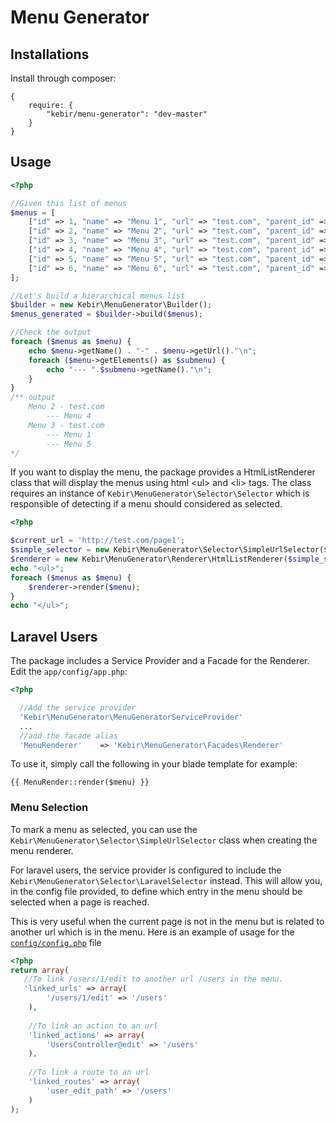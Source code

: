 Menu Generator
==============
Installations
----------------
Install through composer:

    {
        require: {
            "kebir/menu-generator": "dev-master"
        }
    }

Usage
---------

```php
<?php

//Given this list of menus
$menus = [
    ["id" => 1, "name" => "Menu 1", "url" => "test.com", "parent_id" => 3],
    ["id" => 2, "name" => "Menu 2", "url" => "test.com", "parent_id" => 0],
    ["id" => 3, "name" => "Menu 3", "url" => "test.com", "parent_id" => 0],
    ["id" => 4, "name" => "Menu 4", "url" => "test.com", "parent_id" => 2],
    ["id" => 5, "name" => "Menu 5", "url" => "test.com", "parent_id" => 3],
    ["id" => 6, "name" => "Menu 6", "url" => "test.com", "parent_id" => 1],
];

//Let's build a hierarchical menus list
$builder = new Kebir\MenuGenerator\Builder();
$menus_generated = $builder->build($menus);

//Check the output
foreach ($menus as $menu) {
    echo $menu->getName() . "-" . $menu->getUrl()."\n";
    foreach ($menu->getElements() as $submenu) {
        echo "--- ".$submenu->getName()."\n";
    }
}
/** output
    Menu 2 - test.com
        --- Menu 4
    Menu 3 - test.com
        --- Menu 1
        --- Menu 5
*/

```

If you want to display the menu, the package provides a HtmlListRenderer
class that will display the menus using html &lt;ul&gt; and &lt;li&gt; tags.
The class requires an instance of `Kebir\MenuGenerator\Selector\Selector` which
is responsible of detecting if a menu should considered as selected.

```php
<?php

$current_url = 'http://test.com/page1';
$simple_selector = new Kebir\MenuGenerator\Selector\SimpleUrlSelector($current_url);
$renderer = new Kebir\MenuGenerator\Renderer\HtmlListRenderer($simple_selector);
echo "<ul>";
foreach ($menus as $menu) {
    $renderer->render($menu);
}
echo "</ul>";

```

Laravel Users
-------------------

The package includes a Service Provider and a Facade for the Renderer. Edit the `app/config/app.php`:
```php
<?php

  //Add the service provider
  'Kebir\MenuGenerator\MenuGeneratorServiceProvider'
  ...
  //add the facade alias
  'MenuRenderer'    => 'Kebir\MenuGenerator\Facades\Renderer'

```
To use it, simply call the following in your blade template for example:

    {{ MenuRender::render($menu) }}

### Menu Selection
To mark a menu as selected, you can use the `Kebir\MenuGenerator\Selector\SimpleUrlSelector` class when creating the menu renderer.

For laravel users, the service provider is configured to include the `Kebir\MenuGenerator\Selector\LaravelSelector` instead. This will allow you, in the config file provided, to define which entry in the menu should be selected when a page is reached. 

This is very useful when the current page is not in the menu but is related to another url which is in the menu. Here is an example of usage for the [`config/config.php`](https://github.com/Kebir/menu-generator/blob/dev/src/config/config.php) file

```php
<?php
return array(
   //To link /users/1/edit to another url /users in the menu.
   'linked_urls' => array(
        '/users/1/edit' => '/users'
    ),
    
    //To link an action to an url
    'linked_actions' => array(
        'UsersController@edit' => '/users'
    ),
    
    //To link a route to an url
    'linked_routes' => array(
        'user_edit_path' => '/users'
    )
);
```
